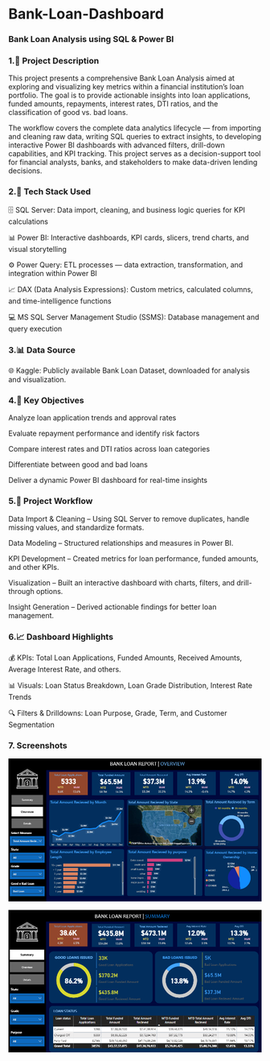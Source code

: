 # Bank-Loan-Dashboard
### Bank Loan Analysis using SQL & Power BI

### 1.📘 Project Description

This project presents a comprehensive Bank Loan Analysis aimed at exploring and visualizing key metrics within a financial institution’s loan portfolio. The goal is to provide actionable insights into loan applications, funded amounts, repayments, interest rates, DTI ratios, and the classification of good vs. bad loans.

The workflow covers the complete data analytics lifecycle — from importing and cleaning raw data, writing SQL queries to extract insights, to developing interactive Power BI dashboards with advanced filters, drill-down capabilities, and KPI tracking.
This project serves as a decision-support tool for financial analysts, banks, and stakeholders to make data-driven lending decisions.


### 2.🧰 Tech Stack Used

🗄️ SQL Server: Data import, cleaning, and business logic queries for KPI calculations

📊 Power BI: Interactive dashboards, KPI cards, slicers, trend charts, and visual storytelling

⚙️ Power Query: ETL processes — data extraction, transformation, and integration within Power BI

📈 DAX (Data Analysis Expressions): Custom metrics, calculated columns, and time-intelligence functions

💻 MS SQL Server Management Studio (SSMS): Database management and query execution


### 3.📊 Data Source

🌐 Kaggle: Publicly available Bank Loan Dataset, downloaded for analysis and visualization.


### 4.🎯 Key Objectives

Analyze loan application trends and approval rates

Evaluate repayment performance and identify risk factors

Compare interest rates and DTI ratios across loan categories

Differentiate between good and bad loans

Deliver a dynamic Power BI dashboard for real-time insights


### 5.🧩 Project Workflow

Data Import & Cleaning – Using SQL Server to remove duplicates, handle missing values, and standardize formats.

Data Modeling – Structured relationships and measures in Power BI.

KPI Development – Created metrics for loan performance, funded amounts, and other KPIs.

Visualization – Built an interactive dashboard with charts, filters, and drill-through options.

Insight Generation – Derived actionable findings for better loan management.


### 6.📈 Dashboard Highlights

💰 KPIs: Total Loan Applications, Funded Amounts, Received Amounts, Average Interest Rate, and others.

📊 Visuals: Loan Status Breakdown, Loan Grade Distribution, Interest Rate Trends

🔍 Filters & Drilldowns: Loan Purpose, Grade, Term, and Customer Segmentation

### 7. Screenshots

![Alt text](https://github.com/Krishnasuhas55/Bank-Loan-Dashboard/blob/main/Snapshot%20of%20dashboard%202.png)

![Alt text](https://github.com/Krishnasuhas55/Bank-Loan-Dashboard/blob/main/Snapshot%20of%20dashboard%201.png)

